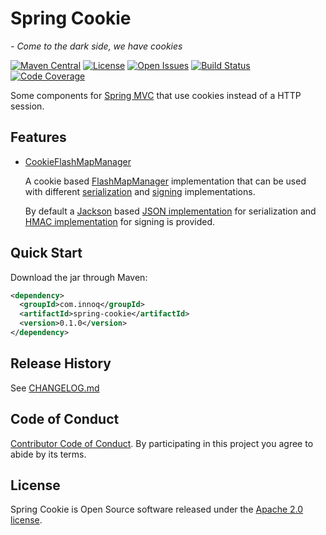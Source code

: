 # Spring Cookie
*- Come to the dark side, we have cookies*

[![Maven Central](https://maven-badges.herokuapp.com/maven-central/com.innoq/spring-cookie/badge.svg)](https://maven-badges.herokuapp.com/maven-central/com.innoq/spring-cookie) [![License](https://img.shields.io/badge/License-Apache%202.0-blue.svg)](https://www.apache.org/licenses/LICENSE-2.0) [![Open Issues](https://img.shields.io/github/issues/innoq/spring-cookie.svg)](https://github.com/innoq/spring-cookie/issues) [![Build Status](https://travis-ci.org/innoq/spring-cookie.svg?branch=main)](https://travis-ci.org/innoq/spring-cookie) [![Code Coverage](https://codecov.io/gh/innoq/spring-cookie/branch/main/graph/badge.svg)](https://codecov.io/gh/innoq/spring-cookie)

Some components for
[Spring MVC](https://docs.spring.io/spring/docs/current/spring-framework-reference/web.html)
that use cookies instead of a HTTP session.


## Features

- [CookieFlashMapManager](./src/main/java/com/innoq/spring/cookie/flash/CookieFlashMapManager.java)

  A cookie based [FlashMapManager](https://docs.spring.io/spring-framework/docs/current/javadoc-api/org/springframework/web/servlet/FlashMapManager.html)
  implementation that can be used with different
  [serialization](./src/main/java/com/innoq/spring/cookie/flash/FlashMapListCodec.java)
  and [signing](./src/main/java/com/innoq/spring/cookie/security/CookieValueSigner.java)
  implementations.

  By default a [Jackson](https://github.com/FasterXML/jackson) based
  [JSON implementation](./src/main/java/com/innoq/spring/cookie/flash/codec/jackson/JacksonFlashMapListCodec.java)
  for serialization and
  [HMAC implementation](./src/main/java/com/innoq/spring/cookie/security/HmacCookieValueSigner.java)
  for signing is provided.


## Quick Start

Download the jar through Maven:

```xml
<dependency>
  <groupId>com.innoq</groupId>
  <artifactId>spring-cookie</artifactId>
  <version>0.1.0</version>
</dependency>
```


## Release History

See [CHANGELOG.md](./CHANGELOG.md)


## Code of Conduct

[Contributor Code of Conduct](./CODE_OF_CONDUCT.md). By participating in this
project you agree to abide by its terms.


## License

Spring Cookie is Open Source software released under the
[Apache 2.0 license](http://www.apache.org/licenses/LICENSE-2.0.html).

